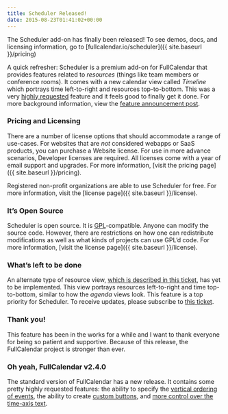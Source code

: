 ```yaml
---
title: Scheduler Released!
date: 2015-08-23T01:41:02+00:00
---
```


The Scheduler add-on has finally been released! To see demos, docs, and licensing information, go to [fullcalendar.io/scheduler]({{ site.baseurl }}/pricing)

A quick refresher: Scheduler is a premium add-on for FullCalendar that provides features related to _resources_ (things like team members or conference rooms). It comes with a new calendar view called _Timeline_ which portrays time left-to-right and resources top-to-bottom. This was a very [highly requested](https://code.google.com/p/fullcalendar/issues/detail?id=150) feature and it feels good to finally get it done. For more background information, view the [feature announcement post](http://blog.arshaw.com/1/post/2015/02/timeline-and-other-news.html).

### Pricing and Licensing

There are a number of license options that should accommodate a range of use-cases. For websites that are _not_ considered webapps or SaaS products, you can purchase a Website license. For use in more advance scenarios, Developer licenses are required. All licenses come with a year of email support and upgrades. For more information, [visit the pricing page]({{ site.baseurl }}/pricing).

Registered non-profit organizations are able to use Scheduler for free. For more information, visit the [license page]({{ site.baseurl }}/license).

### It&#8217;s Open Source

Scheduler is open source. It is [GPL](http://www.gnu.org/licenses/gpl-3.0.en.html)-compatible. Anyone can modify the source code. However, there are restrictions on how one can redistribute modifications as well as what kinds of projects can use GPL&#8217;d code. For more information, [visit the license page]({{ site.baseurl }}/license).

### What&#8217;s left to be done

An alternate type of resource view, [which is described in this ticket](https://code.google.com/p/fullcalendar/issues/detail?id=490), has yet to be implemented. This view portrays resources left-to-right and time top-to-bottom, similar to how the _agenda_ views look. This feature is a top priority for Scheduler. To receive updates, please subscribe to [this ticket](https://github.com/fullcalendar/fullcalendar-scheduler/issues/5).

### Thank you!

This feature has been in the works for a while and I want to thank everyone for being so patient and supportive. Because of this release, the FullCalendar project is stronger than ever.

### Oh yeah, FullCalendar v2.4.0

The standard version of FullCalendar has a new release. It contains some pretty highly requested features: the ability to specify the [vertical ordering of events](https://code.google.com/p/fullcalendar/issues/detail?id=364), the ability to create [custom buttons](https://code.google.com/p/fullcalendar/issues/detail?id=225), and [more control over the time-axis text](https://code.google.com/p/fullcalendar/issues/detail?id=946).
